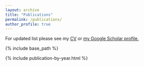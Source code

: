 ```yaml
---
layout: archive
title: "Publications"
permalink: /publications/
author_profile: true
---
```


For updated list please see my [CV](/files/pdf/CV-Ferdous.pdf) or <u><a href="{{site.author.googlescholar}}">my Google Scholar profile</a>.</u>

{% include base_path %}

{% include publication-by-year.html %}

